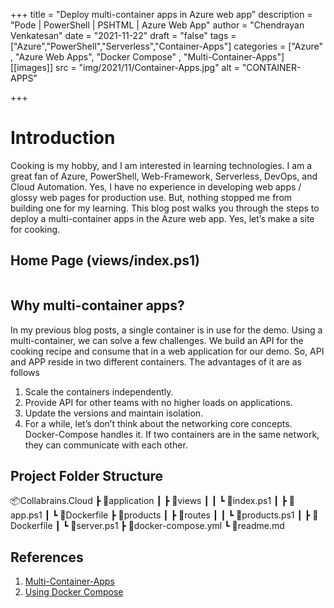 +++
title = "Deploy multi-container apps in Azure web app"
description = "Pode | PowerShell | PSHTML | Azure Web App"
author = "Chendrayan Venkatesan"
date = "2021-11-22"
draft = "false"
tags = ["Azure","PowerShell","Serverless","Container-Apps"]
categories = ["Azure" , "Azure Web Apps", "Docker Compose" , "Multi-Container-Apps"]
[[images]]
  src = "img/2021/11/Container-Apps.jpg"
  alt = "CONTAINER-APPS"

+++

# Introduction

Cooking is my hobby, and I am interested in learning technologies. I am a great fan of Azure, PowerShell, Web-Framework, Serverless, DevOps, and Cloud Automation. Yes, I have no experience in developing web apps / glossy web pages for production use. But, nothing stopped me from building one for my learning. This blog post walks you through the steps to deploy a multi-container apps in the Azure web app. Yes, let’s make a site for cooking. 

## Home Page (views/index.ps1)

```PowerShell

```

## Why multi-container apps? 

In my previous blog posts, a single container is in use for the demo. Using a multi-container, we can solve a few challenges. We build an API for the cooking recipe and consume that in a web application for our demo. So, API and APP reside in two different containers. The advantages of it are as follows

1. Scale the containers independently.  
2. Provide API for other teams with no higher loads on applications.  
3. Update the versions and maintain isolation.  
4. For a while, let’s don’t think about the networking core concepts. Docker-Compose handles it. If two containers are in the same     network, they can communicate with each other.  

## Project Folder Structure

📦Collabrains.Cloud
 ┣ 📂application
 ┃ ┣ 📂views
 ┃ ┃ ┗ 📜index.ps1
 ┃ ┣ 📜app.ps1
 ┃ ┗ 📜Dockerfile
 ┣ 📂products
 ┃ ┣ 📂routes
 ┃ ┃ ┗ 📜products.ps1
 ┃ ┣ 📜Dockerfile
 ┃ ┗ 📜server.ps1
 ┣ 📜docker-compose.yml
 ┗ 📜readme.md



## References

1. [Multi-Container-Apps](https://docs.docker.com/get-started/07_multi_container/)
2. [Using Docker Compose](https://docs.docker.com/get-started/08_using_compose/)